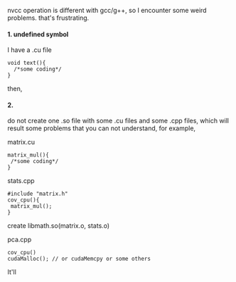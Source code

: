 
nvcc operation is different with gcc/g++, so I encounter some weird problems. that\'s frustrating.


#### 1. undefined symbol
I have a .cu file
```
void text(){
  /*some coding*/
}
```
then, 




#### 2. 

do not create one .so file with some .cu files and some .cpp files, which will result some problems that you can not understand, for example, 

matrix.cu
```
matrix_mul(){
 /*some coding*/
}
```

stats.cpp
```
#include "matrix.h"
cov_cpu(){
 matrix_mul();
}
```

create libmath.so(matrix.o, stats.o)

pca.cpp
```
cov_cpu()
cudaMalloc(); // or cudaMemcpy or some others
```
It\'ll 



